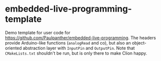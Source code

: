 # embedded-live-programming-template
Demo template for user code for https://github.com/Paulpanther/embedded-live-programming.
The headers provide Arduino-like functions (`analogRead` and co), but also an object-oriented abstraction layer with `InputPin` and `OutputPin`.
Note that `CMakeLists.txt` shouldn't be run, but is only there to make Clion happy.
